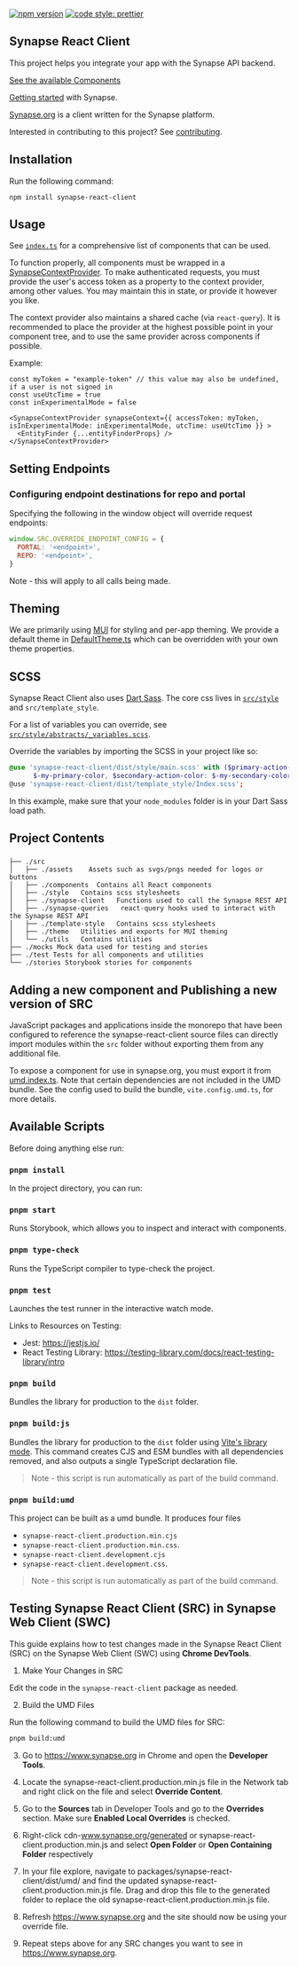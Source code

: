 [![npm version](https://badge.fury.io/js/synapse-react-client.svg)](https://badge.fury.io/js/synapse-react-client)
[![code style: prettier](https://img.shields.io/badge/code_style-prettier-ff69b4.svg?style=flat-square)](https://github.com/prettier/prettier)

## Synapse React Client

This project helps you integrate your app with the Synapse API backend.

[See the available Components](https://sage-bionetworks.github.io/synapse-web-monorepo/)

[Getting started](https://help.synapse.org/docs/Getting-Started.2055471150.html) with Synapse.

[Synapse.org](https://www.synapse.org/) is a client written for the Synapse platform.

Interested in contributing to this project? See [contributing](./CONTRIBUTING.md).

## Installation

Run the following command:

`npm install synapse-react-client`

## Usage

See [`index.ts`](./src/index.tsx) for a comprehensive list of components that can be used.

To function properly, all components must be wrapped in a [SynapseContextProvider](src/utils/context/SynapseContext.tsx). To make authenticated requests, you must provide the user's access token as a property to the context provider, among other values. You may maintain this in state, or provide it however you like.

The context provider also maintains a shared cache (via `react-query`). It is recommended to place the provider at the highest possible point in your component tree, and to use the same provider across components if possible.

Example:

```tsx
const myToken = "example-token" // this value may also be undefined, if a user is not signed in
const useUtcTime = true
const inExperimentalMode = false

<SynapseContextProvider synapseContext={{ accessToken: myToken, isInExperimentalMode: inExperimentalMode, utcTime: useUtcTime }} >
  <EntityFinder {...entityFinderProps} />
</SynapseContextProvider>

```

## Setting Endpoints

### Configuring endpoint destinations for repo and portal

Specifying the following in the window object will override request endpoints:

```js
window.SRC.OVERRIDE_ENDPOINT_CONFIG = {
  PORTAL: '<endpoint>',
  REPO: '<endpoint>',
}
```

Note - this will apply to all calls being made.

## Theming

We are primarily using [MUI](https://mui.com/material-ui/customization/theming/) for styling and per-app theming. We provide a default theme in [DefaultTheme.ts](./src/theme/DefaultTheme.ts) which can be overridden with your own theme properties.

## SCSS

Synapse React Client also uses [Dart Sass](https://sass-lang.com/dart-sass).
The core css lives in [`src/style`](src/style) and `src/template_style`.

For a list of variables you can override, see [`src/style/abstracts/_variables.scss`](src/style/abstracts/_variables.scss).

Override the variables by importing the SCSS in your project like so:

```scss
@use 'synapse-react-client/dist/style/main.scss' with ($primary-action-color:
      $-my-primary-color, $secondary-action-color: $-my-secondary-color, // ...any other overrides continue);
@use 'synapse-react-client/dist/template_style/Index.scss';
```

In this example, make sure that your `node_modules` folder is in your Dart Sass load path.

## Project Contents

###

```
├── ./src
│   ├── ./assets    Assets such as svgs/pngs needed for logos or buttons
│   ├── ./components  Contains all React components
│   ├── ./style   Contains scss stylesheets
│   ├── ./synapse-client   Functions used to call the Synapse REST API
│   ├── ./synapse-queries   react-query hooks used to interact with the Synapse REST API
│   ├── ./template-style   Contains scss stylesheets
│   ├── ./theme   Utilities and exports for MUI theming
│   └── ./utils   Contains utilities
├── ./mocks Mock data used for testing and stories
├── ./test Tests for all components and utilities
└── ./stories Storybook stories for components
```

## Adding a new component and Publishing a new version of SRC

JavaScript packages and applications inside the monorepo that have been configured to reference the synapse-react-client source files can directly import modules within the `src` folder without exporting them from any additional file.

To expose a component for use in synapse.org, you must export it from [umd.index.ts](src/umd.index.ts). Note that certain dependencies are not included in the UMD bundle. See the config used to build the bundle, `vite.config.umd.ts`, for more details.

## Available Scripts

Before doing anything else run:

### `pnpm install`

In the project directory, you can run:

### `pnpm start`

Runs Storybook, which allows you to inspect and interact with components.

### `pnpm type-check`

Runs the TypeScript compiler to type-check the project.

### `pnpm test`

Launches the test runner in the interactive watch mode.

Links to Resources on Testing:

- Jest: https://jestjs.io/
- React Testing Library: https://testing-library.com/docs/react-testing-library/intro

### `pnpm build`

Bundles the library for production to the `dist` folder.

### `pnpm build:js`

Bundles the library for production to the `dist` folder using [Vite's library mode](https://vitejs.dev/guide/build#library-mode). This command creates CJS and ESM bundles with all dependencies removed, and also outputs a single TypeScript declaration file.

> Note - this script is run automatically as part of the build command.

### `pnpm build:umd`

This project can be built as a umd bundle. It produces four files

- `synapse-react-client.production.min.cjs`
- `synapse-react-client.production.min.css`.
- `synapse-react-client.development.cjs`
- `synapse-react-client.development.css`.

> Note - this script is run automatically as part of the build command.

## Testing Synapse React Client (SRC) in Synapse Web Client (SWC)

This guide explains how to test changes made in the Synapse React Client (SRC) on the Synapse Web Client (SWC) using **Chrome DevTools**.

1. Make Your Changes in SRC

Edit the code in the `synapse-react-client` package as needed.

2. Build the UMD Files

Run the following command to build the UMD files for SRC:

```bash
pnpm build:umd
```

3. Go to https://www.synapse.org in Chrome and open the **Developer Tools**.

4. Locate the synapse-react-client.production.min.js file in the Network tab and right click on the file and select **Override Content**.

5. Go to the **Sources** tab in Developer Tools and go to the **Overrides** section. Make sure **Enabled Local Overrides** is checked.

6. Right-click cdn-www.synapse.org/generated or synapse-react-client.production.min.js and select **Open Folder** or **Open Containing Folder** respectively

7. In your file explore, navigate to packages/synapse-react-client/dist/umd/ and find the updated synapse-react-client.production.min.js file. Drag and drop this file to the generated folder to replace the old synapse-react-client.production.min.js file.

8. Refresh https://www.synapse.org and the site should now be using your override file.

9. Repeat steps above for any SRC changes you want to see in https://www.synapse.org.
